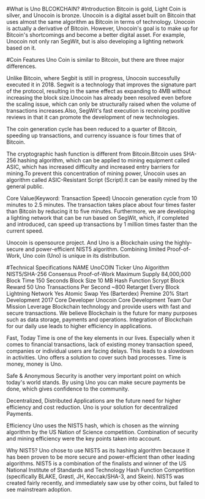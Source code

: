 #What is Uno BLCOKCHAIN?
#Introduction
Bitcoin is gold, Light Coin is silver, and Unocoin is bronze. Unocoin is a digital asset built on Bitcoin that uses almost the same algorithm as Bitcoin in terms of technology. Unocoin is actually a derivative of Bitcoin. However, Unocoin's goal is to make up for Bitcoin's shortcomings and become a better digital asset. For example, Unocoin not only ran SegWit, but is also developing a lighting network based on it.​

#Coin Features
Uno Coin is similar to Bitcoin, but there are three major differences.

Unlike Bitcoin, where Segbit is still in progress, Unocoin successfully executed it in 2018. Segwit is a technology that improves the signature part of the protocol, resulting in the same effect as expanding to 4MB without increasing the block size.Unocoin has already been resolved even before the scaling issue, which can only be structurally raised when the volume of transactions increases.Also, SegWit's fast execution is receiving positive reviews in that it can promote the development of new technologies.​ ​

The coin generation cycle has been reduced to a quarter of Bitcoin, speeding up transactions, and currency issuance is four times that of Bitcoin.

The cryptographic hash function is different from Bitcoin.Bitcoin uses SHA-256 hashing algorithm, which can be applied to mining equipment called ASIC, which has increased difficulty and increased entry barriers for mining.To prevent this concentration of mining power, Unocoin uses an algorithm called ASIC-Resistant Script (Script).It can be easily mined by the general public.

Core Value(Keyword: Transaction Speed)
Unocoin generation cycle from 10 minutes to 2.5 minutes. The transaction takes place about four times faster than Bitcoin by reducing it to five minutes. Furthermore, we are developing a lighting network that can be run based on SegWit, which, if completed and introduced, can speed up transactions by 1 million times faster than the current speed.​

Unocoin is opensource project. And Uno is a Blockchain using the highly-secure and power-efficient NIST5 algorithm. Combining limited Proof-of-Work, Uno coin (Uno) is unique in its distribution.


#Technical Specifications
NAME	UnoCOIN
Ticker	Uno
Algorithm	NIST5/SHA-256
Consensus	Proof-of-Work
Maximum Supply	84,000,000
Block Time	150 Seconds
Block Size	10 MB
Hash Function	Scrypt
Block Reward	50 Uno
Transactions Per Second	~800
Retarget	Every Block
Lightning Network	Yes
Atomic Swap	Yes (Barterdex)
Premine	20%
Start Development	2017
Core Developer	Unocoin Core Development Team
Our Mission
Leverage Blockchain technology and provide users with fast and secure transactions. We believe Blockchain is the future for many purposes such as data storage, payments and operations. Integration of Blockchain for our daily use leads to higher efficiency in applications.

Fast, Today
Time is one of the key elements in our lives. Especially when it comes to financial transactions, lack of existing money transaction speed, companies or individual users are facing delays. This leads to a slowdown in activities. Uno offers a solution to cover such bad processes. Time is money, money is Uno.

Safe & Anonymous
Security is another very important point on which today's world stands. By using Uno you can make secure payments be done, which gives confidence to the community.

Decentralized, Distributed
Applications are the future need for higher efficiency and cost reduction. Uno is your solution for decentralized Payments.

Efficiency
Uno uses the NIST5 hash, which is chosen as the winning algorithm by the US Nation of Science competition. Combination of security and mining efficiency were the key points taken into account.

Why NIST5?
Uno chose to use NIST5 as its hashing algorithm because it has been proven to be more secure and power-efficient than other leading algorithms. NIST5 is a combination of the finalists and winner of the US National Institute of Standards and Technology Hash Function Competition (specifically BLAKE, Grøstl, JH, Keccak/SHA-3, and Skein). NIST5 was created fairly recently, and immediately saw use by other coins, but failed to see mainstream adoption.
